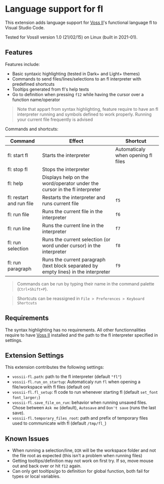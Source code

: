# Language support for fl

This extension adds language support for [Voss II](https://github.com/TeamVoss/VossII)'s functional language fl to Visual Studio Code.

Tested for VossII version 1.0 (21/02/15) on Linux (built in 2021-01).

## Features

Features include:

- Basic syntaxic highlighting (tested in Dark+ and Light+ themes)
- Commands to send files/lines/selections to an fl interpreter with
	predefined shortcuts
- Tooltips generated from fl's help texts
- Go to definition when pressing `f12` while having the cursor over
	a function name/operator

> Note that appart from syntax highlighting, feature require to have
	an fl interpreter running and symbols defined to work properly.
	Running your current file frequently is advised


Commands and shortcuts:

| Command                  | Effect                                                                              | Shortcut                           |
| ------------------------ | ----------------------------------------------------------------------------------- | ---------------------------------- |
| fl: start fl             | Starts the interpreter                                                              | Automaticaly when opening fl files |
| fl: stop fl              | Stops the interpreter                                                               |                                    |
| fl: help                 | Displays help on the word/operator under the cursor in the fl interpreter           |                                    |
| fl: restart and run file | Restarts the interpreter and runs current file                                      | `f5`                               |
| fl: run file             | Runs the current file in the interpreter                                            | `f6`                               |
| fl: run line             | Runs the current line in the interpreter                                            | `f7`                               |
| fl: run selection        | Runs the current selection (or word under cursor) in the interpreter                | `f8`                               |
| fl: run paragraph        | Runs the current paragraph (text block separated by empty lines) in the interpreter | `f9`                               |


> Commands can be run by typing their name in the command palette (`Ctrl+Shift+P`).

> Shortcuts can be reassigned in `File > Preferences > Keyboard Shortcuts`

## Requirements

The syntax highlighting has no requirements.
All other functionnalities require to have
[Voss II](https://github.com/TeamVoss/VossII) installed and
the path to the fl interpreter specified in settings.

## Extension Settings

This extension contributes the following settings:

* `vossii-fl.path`: path to the fl interpreter (default `"fl"`)
* `vossii-fl.run_on_startup`: Automaticaly run `fl` when opening a
	file/workspace with fl files (default on)
* `vossii-fl.fl_setup`: fl code to run whenever starting fl
	(default `set_font font_larger;`)
* `vossii-fl.save_file_on_run`: behavior when running unsaved files.
	Chose between `Ask me` (default), `Autosave` and `Don't save` (runs the last save).
* `vossii-fl.temporary_files_root`: path and prefix of temporary files used to
	communicate with fl (default `/tmp/fl_`)

## Known Issues

* When running a selection/line, `DIR` will be the workspace folder and not
	the file root as expected (this isn't a problem when running files)
* Getting tooltips/definition may not work on first try.
	If so, move mouse out and back over or hit `f12` again.
* Can only get tooltips/go to definition for global function, both fail
	for types or local variables.
